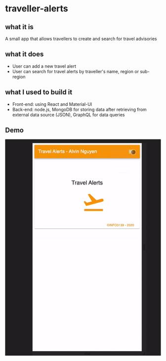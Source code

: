# traveller-alerts

## what it is
A small app that allows travellers to create and search for travel advisories
## what it does
 - User can add a new travel alert
 - User can search for travel alerts by traveller's name, region or sub-region

## what I used to build it
- Front-end: using React and Material-UI
- Back-end: node.js, MongoDB for storing data after retrieving from external data source (JSON), GraphQL for data queries

## Demo
![Travel Alert Demo](https://github.com/alvinnguyen0312/traveller-alerts/blob/master/travel-alert-demo.gif)
